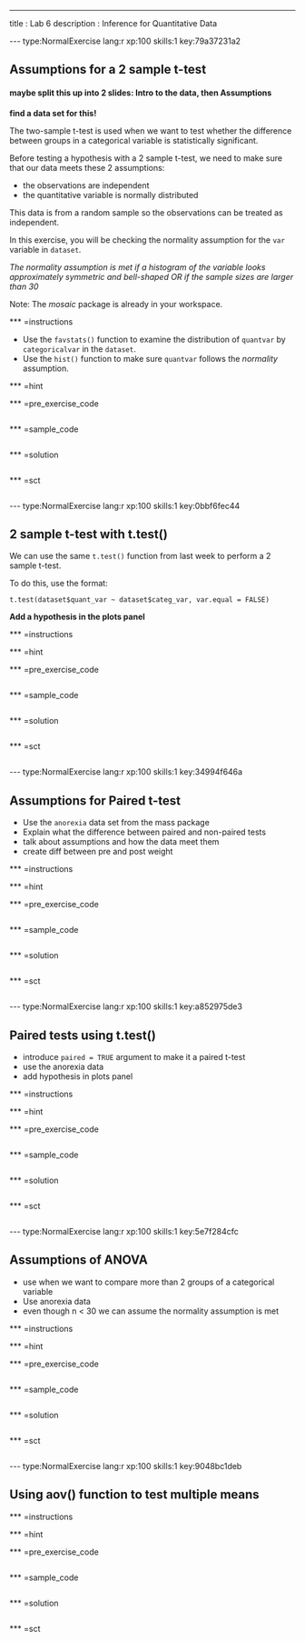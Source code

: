 ---
title       : Lab 6
description : Inference for Quantitative Data


--- type:NormalExercise lang:r xp:100 skills:1 key:79a37231a2
## Assumptions for a 2 sample t-test
#### maybe split this up into 2 slides: Intro to the data, then Assumptions

**find a data set for this!**

The two-sample t-test is used when we want to test whether the difference between groups in a categorical variable is statistically significant.

Before testing a hypothesis with a 2 sample t-test, we need to make sure that our data meets these 2 assumptions:

* the observations are independent
* the quantitative variable is normally distributed

This data is from a random sample so the observations can be treated as independent.

In this exercise, you will be checking the normality assumption for the `var` variable in `dataset`.

*The normality assumption is met if a histogram of the variable looks approximately symmetric and bell-shaped OR if the sample sizes are larger than 30*

Note: The *mosaic* package is already in your workspace.


*** =instructions
- Use the `favstats()` function to examine the distribution of `quantvar` by `categoricalvar` in the `dataset`.
- Use the `hist()` function to make sure `quantvar` follows the *normality* assumption.

*** =hint

*** =pre_exercise_code
```{r}

```

*** =sample_code
```{r}

```

*** =solution
```{r}

```

*** =sct
```{r}

```


--- type:NormalExercise lang:r xp:100 skills:1 key:0bbf6fec44
## 2 sample t-test with t.test()

We can use the same `t.test()` function from last week to perform a 2 sample t-test.

To do this, use the format:

`t.test(dataset$quant_var ~ dataset$categ_var, var.equal = FALSE)`

**Add a hypothesis in the plots panel**

*** =instructions

*** =hint

*** =pre_exercise_code
```{r}

```

*** =sample_code
```{r}

```

*** =solution
```{r}

```

*** =sct
```{r}

```

--- type:NormalExercise lang:r xp:100 skills:1 key:34994f646a
## Assumptions for Paired t-test
 
 
- Use the `anorexia` data set from the mass package
- Explain what the difference between paired and non-paired tests
- talk about assumptions and how the data meet them
- create diff between pre and post weight

*** =instructions

*** =hint

*** =pre_exercise_code
```{r}

```

*** =sample_code
```{r}

```

*** =solution
```{r}

```

*** =sct
```{r}

```



--- type:NormalExercise lang:r xp:100 skills:1 key:a852975de3
## Paired tests using t.test()

- introduce `paired = TRUE` argument to make it a paired t-test
- use the anorexia data
- add hypothesis in plots panel

*** =instructions

*** =hint

*** =pre_exercise_code
```{r}

```

*** =sample_code
```{r}

```

*** =solution
```{r}

```

*** =sct
```{r}

```

--- type:NormalExercise lang:r xp:100 skills:1 key:5e7f284cfc
## Assumptions of ANOVA

- use when we want to compare more than 2 groups of a categorical variable
- Use anorexia data
- even though n < 30 we can assume the normality assumption is met

*** =instructions

*** =hint

*** =pre_exercise_code
```{r}

```

*** =sample_code
```{r}

```

*** =solution
```{r}

```

*** =sct
```{r}

```

--- type:NormalExercise lang:r xp:100 skills:1 key:9048bc1deb
## Using aov() function to test multiple means


*** =instructions

*** =hint

*** =pre_exercise_code
```{r}

```

*** =sample_code
```{r}

```

*** =solution
```{r}

```

*** =sct
```{r}

```
